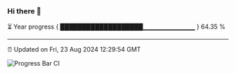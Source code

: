 ### Hi there 👋

⏳ Year progress { ███████████████████▁▁▁▁▁▁▁▁▁▁▁ } 64.35 %

---

⏰ Updated on Fri, 23 Aug 2024 12:29:54 GMT

![Progress Bar CI](https://github.com/liununu/liununu/workflows/Progress%20Bar%20CI/badge.svg)
